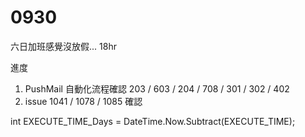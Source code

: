 # 0930

六日加班感覺沒放假... 18hr

進度

1. PushMail 自動化流程確認 203 / 603 / 204 / 708 / 301 / 302 / 402
2. issue 1041 / 1078 / 1085 確認

 int EXECUTE_TIME_Days = DateTime.Now.Subtract(EXECUTE_TIME);


 <?xml version="1.0" encoding="utf-8"?>
<configuration>
  <runtime>
    <assemblyBinding xmlns="urn:schemas-microsoft-com:asm.v1">
      <dependentAssembly>
        <assemblyIdentity name="Newtonsoft.Json" publicKeyToken="30ad4fe6b2a6aeed" culture="neutral" />
        <bindingRedirect oldVersion="0.0.0.0-11.0.0.0" newVersion="11.0.0.0" />
      </dependentAssembly>
      <dependentAssembly>
        <assemblyIdentity name="Oracle.ManagedDataAccess" publicKeyToken="89b483f429c47342" culture="neutral" />
        <bindingRedirect oldVersion="0.0.0.0-4.122.18.3" newVersion="4.122.18.3" />
      </dependentAssembly>
      <dependentAssembly>
        <assemblyIdentity name="System.Net.Http.Formatting" publicKeyToken="31bf3856ad364e35" culture="neutral" />
        <bindingRedirect oldVersion="0.0.0.0-5.2.3.0" newVersion="5.2.3.0" />
      </dependentAssembly>
      <dependentAssembly>
        <assemblyIdentity name="NLog" publicKeyToken="5120e14c03d0593c" culture="neutral" />
        <bindingRedirect oldVersion="0.0.0.0-3.2.1.0" newVersion="3.2.1.0" />
      </dependentAssembly>
    </assemblyBinding>
  </runtime>
</configuration>
